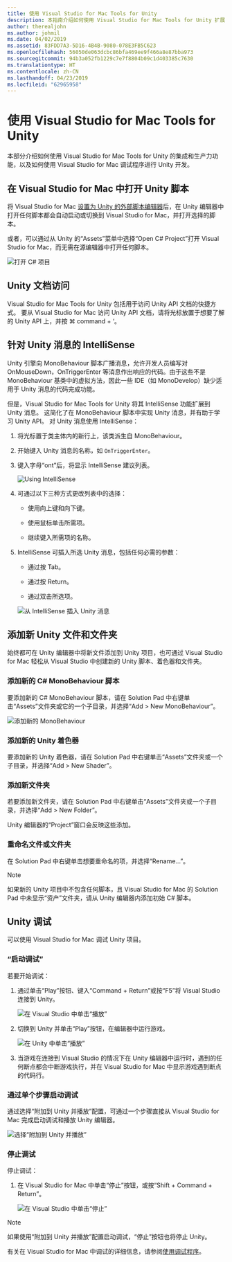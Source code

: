 ```yaml
---
title: 使用 Visual Studio for Mac Tools for Unity
description: 本指南介绍如何使用 Visual Studio for Mac Tools for Unity 扩展
author: therealjohn
ms.author: johmil
ms.date: 04/02/2019
ms.assetid: 83FDD7A3-5D16-4B4B-9080-078E3FB5C623
ms.openlocfilehash: 56050de063dcbc86bfa469ee9f466a8e87bba973
ms.sourcegitcommit: 94b3a052fb1229c7e7f8804b09c1d403385c7630
ms.translationtype: HT
ms.contentlocale: zh-CN
ms.lasthandoff: 04/23/2019
ms.locfileid: "62965958"
---
```

# <a name="using-visual-studio-for-mac-tools-for-unity"></a>使用 Visual Studio for Mac Tools for Unity

本部分介绍如何使用 Visual Studio for Mac Tools for Unity 的集成和生产力功能，以及如何使用 Visual Studio for Mac 调试程序进行 Unity 开发。

## <a name="opening-unity-scripts-in-visual-studio-for-mac"></a>在 Visual Studio for Mac 中打开 Unity 脚本

将 Visual Studio for Mac [设置为 Unity 的外部脚本编辑器](setup-vsmac-tools-unity.md#configure-unity-for-use-with-visual-studio-for-mac)后，在 Unity 编辑器中打开任何脚本都会自动启动或切换到 Visual Studio for Mac，并打开选择的脚本。

或者，可以通过从 Unity 的“Assets”菜单中选择“Open C# Project”打开 Visual Studio for Mac，而无需在源编辑器中打开任何脚本。

![打开 C# 项目](media/using-vsmac-tools-unity-image1.png)

## <a name="unity-documentation-access"></a>Unity 文档访问

Visual Studio for Mac Tools for Unity 包括用于访问 Unity API 文档的快捷方式。 要从 Visual Studio for Mac 访问 Unity API 文档，请将光标放置于想要了解的 Unity API 上，并按 ⌘ command + ‘。

## <a name="intellisense-for-unity-messages"></a>针对 Unity 消息的 IntelliSense
Unity 引擎向 MonoBehaviour 脚本广播消息，允许开发人员编写对 OnMouseDown，OnTriggerEnter 等消息作出响应的代码。由于这些不是 MonoBehaviour 基类中的虚拟方法，因此一些 IDE（如 MonoDevelop）缺少适用于 Unity 消息的代码完成功能。

但是，Visual Studio for Mac Tools for Unity 将其 IntelliSense 功能扩展到 Unity 消息。 这简化了在 MonoBehaviour 脚本中实现 Unity 消息，并有助于学习 Unity API。 对 Unity 消息使用 IntelliSense：

1. 将光标置于类主体内的新行上，该类派生自 MonoBehaviour。

2. 开始键入 Unity 消息的名称，如 `OnTriggerEnter`。

3. 键入字母“ont”后，将显示 IntelliSense 建议列表。

   ![Using IntelliSense](media/using-vsmac-tools-unity-image2.png)

4. 可通过以下三种方式更改列表中的选择：

   * 使用向上键和向下键。

   * 使用鼠标单击所需项。

   * 继续键入所需项的名称。

5. IntelliSense 可插入所选 Unity 消息，包括任何必需的参数：

   * 通过按 Tab。

   * 通过按 Return。

   * 通过双击所选项。

   ![从 IntelliSense 插入 Unity 消息](media/using-vsmac-tools-unity-image3.png)

## <a name="adding-new-unity-files-and-folders"></a>添加新 Unity 文件和文件夹

始终都可在 Unity 编辑器中将新文件添加到 Unity 项目，也可通过 Visual Studio for Mac 轻松从 Visual Studio 中创建新的 Unity 脚本、着色器和文件夹。

### <a name="add-a-new-c-monobehaviour-script"></a>添加新的 C# MonoBehaviour 脚本

要添加新的 C# MonoBehaviour 脚本，请在 Solution Pad 中右键单击“Assets”文件夹或它的一个子目录，并选择“Add > New MonoBehaviour”。

![添加新的 MonoBehaviour](media/using-vsmac-tools-unity-image4.png)

### <a name="add-a-new-unity-shader"></a>添加新的 Unity 着色器

要添加新的 Unity 着色器，请在 Solution Pad 中右键单击“Assets”文件夹或一个子目录，并选择“Add > New Shader”。

### <a name="add-a-new-folder"></a>添加新文件夹

若要添加新文件夹，请在 Solution Pad 中右键单击“Assets”文件夹或一个子目录，并选择“Add > New Folder”。

Unity 编辑器的“Project”窗口会反映这些添加。

### <a name="to-rename-a-file-or-folder"></a>重命名文件或文件夹
在 Solution Pad 中右键单击想要重命名的项，并选择“Rename...”。

> [!NOTE]
> 如果新的 Unity 项目中不包含任何脚本，且 Visual Studio for Mac 的 Solution Pad 中未显示“资产”文件夹，请从 Unity 编辑器内添加初始 C# 脚本。

## <a name="unity-debugging"></a>Unity 调试

可以使用 Visual Studio for Mac 调试 Unity 项目。

### <a name="start-debugging"></a>“启动调试”

若要开始调试：

1. 通过单击“Play”按钮、键入“Command + Return”或按“F5”将 Visual Studio 连接到 Unity。

   ![在 Visual Studio 中单击“播放”](media/using-vsmac-tools-unity-image5.png)

2. 切换到 Unity 并单击“Play”按钮，在编辑器中运行游戏。

   ![在 Unity 中单击“播放”](media/using-vsmac-tools-unity-image6.png)

3. 当游戏在连接到 Visual Studio 的情况下在 Unity 编辑器中运行时，遇到的任何断点都会中断游戏执行，并在 Visual Studio for Mac 中显示游戏遇到断点的代码行。

### <a name="start-debugging-in-a-single-step"></a>通过单个步骤启动调试

通过选择“附加到 Unity 并播放”配置，可通过一个步骤直接从 Visual Studio for Mac 完成启动调试和播放 Unity 编辑器。

![选择“附加到 Unity 并播放”](media/using-vsmac-tools-unity-image8.png)

### <a name="stop-debugging"></a>停止调试

停止调试：

1. 在 Visual Studio for Mac 中单击“停止”按钮，或按“Shift + Command + Return”。

   ![在 Visual Studio 中单击“停止”](media/using-vsmac-tools-unity-image7.png)

> [!NOTE]
> 如果使用“附加到 Unity 并播放”配置启动调试，“停止”按钮也将停止 Unity。

有关在 Visual Studio for Mac 中调试的详细信息，请参阅[使用调试程序](debugging.md)。
